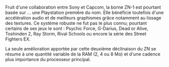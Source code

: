 Fruit d'une collaboration entre Sony et Capcom, la borne ZN-1 est pourtant basée sur ... une Playstation première du nom. Elle bénéficie toutefois d'une accélération audio et de meilleurs graphismes grâce notamment au lissage des textures.
Ce système robuste ne fut pas le plus connu; pourtant certains de ses jeux le sont : Psychic Force, G-Darius, Dead or Alive, Toshinden 2, Ray Storm, Rival Schools ou encore la série des Street Fighters EX.

La seule amélioration apportée par cette deuxième déclinaison du ZN se résume à une quantité variable de la RAM (2, 4 ou 8 Mo) et d'une cadence plus importance du processeur principal.